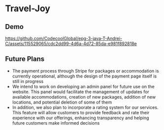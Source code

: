 # Travel-Joy

## Demo 

https://github.com/CodecoolGlobal/epg-3-java-T-Andrei-C/assets/115529065/cdc2dd99-4d6a-4d72-85da-e981f892818e

## Future Plans

- The payment process through Stripe for packages or accommodation is currently operational, although the design of the payment page itself is still in progress
- We intend to work on developing an admin panel for future use on the website. This panel would facilitate the management of updates for available accommodations, creation of new packages, addition of new locations, and potential deletion of some of them
- In addition, we also plan to incorporate a rating system for our services. This feature will allow customers to provide feedback and rate their experience with our offerings, enhancing transparency and helping future customers make informed decisions
